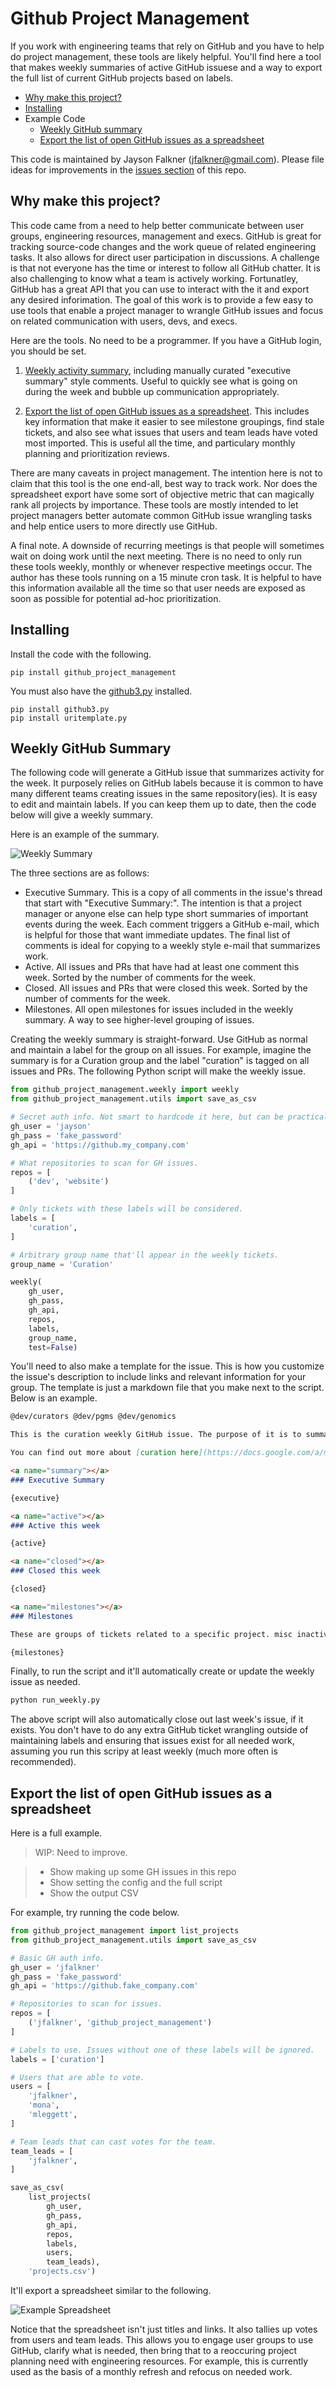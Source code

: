 Github Project Management
===

If you work with engineering teams that rely on GitHub and you have to help do project management, these tools are likely helpful. You'll find here a tool that makes weekly summaries of active GitHub issuese and a way to export the full list of current GitHub projects based on labels.

- [Why make this project?](#why-make-this-project)
- [Installing](#installing)
- Example Code
  - [Weekly GitHub summary](#weekly-summary)
  - [Export the list of open GitHub issues as a spreadsheet](#export-the-list-of-open-github-issues-as-a-spreadsheet)

This code is maintained by Jayson Falkner (jfalkner@gmail.com). Please file
ideas for improvements in the [issues section](https://github.com/jfalkner/github_project_management/issues) of this repo.

Why make this project?
---

This code came from a need to help better communicate between user groups, engineering resources, management and execs. GitHub is great for tracking source-code changes and the work queue of related engineering tasks. It also allows for direct user participation in discussions. A challenge is that not everyone has the time or interest to follow all GitHub chatter. It is also challenging to know what a team is actively working. Fortunatley, GitHub has a great API that you can use to interact with the it and export any desired inforimation. The goal of this work is to provide a few easy to use tools that enable a project manager to wrangle GitHub issues and focus on related communication with users, devs, and execs.

Here are the tools. No need to be a programmer. If you have a GitHub login, you should be set.

1. [Weekly activity summary](), including manually curated "executive summary" style comments. Useful to quickly see what is going on during the week and bubble up communication appropriately.

2. [Export the list of open GitHub issues as a spreadsheet](). This includes key information that make it easier to see milestone groupings, find stale tickets, and also see what issues that users and team leads have voted most imported. This is useful all the time, and particulary monthly planning and prioritization reviews. 


There are many caveats in project management. The intention here is not to claim that this tool is the one end-all, best way to track work. Nor does the spreadsheet export have some sort of objective metric that can magically rank all projects by importance. These tools are mostly intended to let project managers better automate common GitHub issue wrangling tasks and help entice users to more directly use GitHub.

A final note. A downside of recurring meetings is that people will sometimes wait on doing work until the next meeting. There is no need to only run these tools weekly, monthly or whenever respective meetings occur. The author has these tools running on a 15 minute cron task. It is helpful to have this information available all the time so that user needs are exposed as soon as possible for potential ad-hoc prioritization.

Installing
---

Install the code with the following.

```
pip install github_project_management
```

You must also have the [github3.py](https://github3py.readthedocs.org/en/master/index.html) installed.

```
pip install github3.py
pip install uritemplate.py
```


Weekly GitHub Summary
---

The following code will generate a GitHub issue that summarizes activity for the week. It purposely relies on GitHub labels because it is common to have many different teams creating issues in the same repository(ies). It is easy to edit and maintain labels. If you can keep them up to date, then the code below will give a weekly summary.

Here is an example of the summary.

![Weekly Summary]()

The three sections are as follows:

- Executive Summary. This is a copy of all comments in the issue's thread that start with "Executive Summary:". The intention is that a project manager or anyone else can help type short summaries of important events during the week. Each comment triggers a GitHub e-mail, which is helpful for those that want immediate updates. The final list of comments is ideal for copying to a weekly style e-mail that summarizes work.
- Active. All issues and PRs that have had at least one comment this week. Sorted by the number of comments for the week.
- Closed. All issues and PRs that were closed this week. Sorted by the number of comments for the week.
- Milestones. All open milestones for issues included in the weekly summary. A way to see higher-level grouping of issues.

Creating the weekly summary is straight-forward. Use GitHub as normal and maintain a label for the group on all issues. For example, imagine the summary is for a Curation group and the label "curation" is tagged on all issues and PRs. The following Python script will make the weekly issue.

```python
from github_project_management.weekly import weekly
from github_project_management.utils import save_as_csv

# Secret auth info. Not smart to hardcode it here, but can be practical.
gh_user = 'jayson'
gh_pass = 'fake_password'
gh_api = 'https://github.my_company.com'

# What repositories to scan for GH issues.
repos = [
    ('dev', 'website')
]

# Only tickets with these labels will be considered.
labels = [
    'curation',
]

# Arbitrary group name that'll appear in the weekly tickets.
group_name = 'Curation'

weekly(
    gh_user,
    gh_pass,
    gh_api,
    repos,
    labels,
    group_name,
    test=False)
```

You'll need to also make a template for the issue. This is how you customize the issue's description to include links and relevant information for your group. The template is just a markdown file that you make next to the script. Below is an example.

```md
@dev/curators @dev/pgms @dev/genomics

This is the curation weekly GitHub issue. The purpose of it is to summarize needing work and related discussions. GitHub is used because it is the primary tool Counsyl engineers use to track work and report progress.

You can find out more about [curation here](https://docs.google.com/a/my_company/document/d/.../edit?usp=sharing). More information about the weekly, monthly and project management process in [here](https://docs.google.com/a/my_company/document/d/.../edit?usp=sharing).

<a name="summary"></a>
### Executive Summary

{executive}

<a name="active"></a>
### Active this week

{active}

<a name="closed"></a>
### Closed this week

{closed}

<a name="milestones"></a>
### Milestones

These are groups of tickets related to a specific project. misc inactive tickets are binned in the "Curation Backlog" milestone. this list is intended to help summarize the [full set of tickets open for curation](https://github.counsyl.com/dev/website/labels/curation). 

{milestones}
```

Finally, to run the script and it'll automatically create or update the weekly issue as needed.

```bash
python run_weekly.py
```

The above script will also automatically close out last week's issue, if it exists. You don't have to do any extra GitHub ticket wrangling outside of maintaining labels and ensuring that issues exist for all needed work, assuming you run this scripy at least weekly (much more often is recommended).


Export the list of open GitHub issues as a spreadsheet
---

Here is a full example.

>WIP: Need to improve.

>- Show making up some GH issues in this repo
>- Show setting the config and the full script
>- Show the output CSV

For example, try running the code below.

```python
from github_project_management import list_projects
from github_project_management.utils import save_as_csv

# Basic GH auth info.
gh_user = 'jfalkner'
gh_pass = 'fake_password'
gh_api = 'https://github.fake_company.com'

# Repositories to scan for issues.
repos = [
    ('jfalkner', 'github_project_management')
]

# Labels to use. Issues without one of these labels will be ignored.
labels = ['curation']

# Users that are able to vote.
users = [
    'jfalkner',
    'mona',
    'mleggett',
]

# Team leads that can cast votes for the team.
team_leads = [
    'jfalkner',
]

save_as_csv(
    list_projects(
        gh_user,
        gh_pass,
        gh_api,
        repos,
        labels,
        users,
        team_leads),
    'projects.csv')
```

It'll export a spreadsheet similar to the following.

![Example Spreadsheet](images/example_spreadsheet.png)

Notice that the spreadsheet isn't just titles and links. It also tallies up
votes from users and team leads. This allows you to engage user groups to use 
GitHub, clarify what is needed, then bring that to a reoccuring project
planning need with engineering resources. For example, this is currently used
as the basis of a monthly refresh and refocus on needed work.
